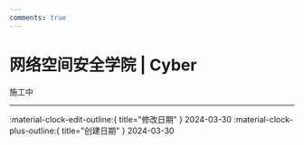 ```yaml
---
comments: true
---
```


# 网络空间安全学院 | Cyber

施工中

---

:material-clock-edit-outline:{ title="修改日期" } 2024-03-30
:material-clock-plus-outline:{ title="创建日期" } 2024-03-30
